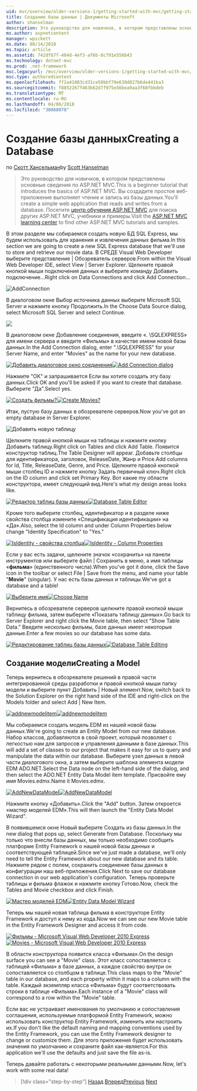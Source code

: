 ```yaml
---
uid: mvc/overview/older-versions-1/getting-started-with-mvc/getting-started-with-mvc-part4
title: Создание базы данных | Документы Microsoft
author: shanselman
description: Это руководство для новичков, в котором представлены основные сведения по ASP.NET MVC. Создание простого веб-приложения, чтение и запись из базы данных.
ms.author: aspnetcontent
manager: wpickett
ms.date: 08/14/2010
ms.topic: article
ms.assetid: 742df67f-484d-4ef3-af6b-8c791e556b43
ms.technology: dotnet-mvc
ms.prod: .net-framework
msc.legacyurl: /mvc/overview/older-versions-1/getting-started-with-mvc/getting-started-with-mvc-part4
msc.type: authoredcontent
ms.openlocfilehash: ff2a41803cd31ce50bbf79e630d827b6de441ba3
ms.sourcegitcommit: f8852267f463b62d7f975e56bea9aa3f68fbbdeb
ms.translationtype: MT
ms.contentlocale: ru-RU
ms.lasthandoff: 04/06/2018
ms.locfileid: "30868078"
---
```

<a name="creating-a-database"></a><span data-ttu-id="090a6-104">Создание базы данных</span><span class="sxs-lookup"><span data-stu-id="090a6-104">Creating a Database</span></span>
====================
<span data-ttu-id="090a6-105">по [Скотт Хансельман](https://github.com/shanselman)</span><span class="sxs-lookup"><span data-stu-id="090a6-105">by [Scott Hanselman](https://github.com/shanselman)</span></span>

> <span data-ttu-id="090a6-106">Это руководство для новичков, в котором представлены основные сведения по ASP.NET MVC.</span><span class="sxs-lookup"><span data-stu-id="090a6-106">This is a beginner tutorial that introduces the basics of ASP.NET MVC.</span></span> <span data-ttu-id="090a6-107">Вы создадите простое веб-приложение выполняет чтение и запись из базы данных.</span><span class="sxs-lookup"><span data-stu-id="090a6-107">You'll create a simple web application that reads and writes from a database.</span></span> <span data-ttu-id="090a6-108">Посетите [центр обучения ASP.NET MVC](../../../index.md) для поиска других ASP.NET MVC, учебники и примеры.</span><span class="sxs-lookup"><span data-stu-id="090a6-108">Visit the [ASP.NET MVC learning center](../../../index.md) to find other ASP.NET MVC tutorials and samples.</span></span>


<span data-ttu-id="090a6-109">В этом разделе мы собираемся создать новую БД SQL Express, мы будем использовать для хранения и извлечения данных фильма.</span><span class="sxs-lookup"><span data-stu-id="090a6-109">In this section we are going to create a new SQL Express database that we'll use to store and retrieve our movie data.</span></span> <span data-ttu-id="090a6-110">В СРЕДЕ Visual Web Developer выберите представление | Обозреватель серверов.</span><span class="sxs-lookup"><span data-stu-id="090a6-110">From within the Visual Web Developer IDE, select View | Server Explorer.</span></span> <span data-ttu-id="090a6-111">Щелкните правой кнопкой мыши подключения данных и выберите команду Добавить подключение...</span><span class="sxs-lookup"><span data-stu-id="090a6-111">Right click on Data Connections and click Add Connection...</span></span>

![AddConnection](getting-started-with-mvc-part4/_static/image1.png)

<span data-ttu-id="090a6-113">В диалоговом окне Выбор источника данных выберите Microsoft SQL Server и нажмите кнопку Продолжить.</span><span class="sxs-lookup"><span data-stu-id="090a6-113">In the Choose Data Source dialog, select Microsoft SQL Server and select Continue.</span></span>

![](getting-started-with-mvc-part4/_static/image2.png)

<span data-ttu-id="090a6-114">В диалоговом окне Добавление соединения, введите «. \SQLEXPRESS» для имени сервера и введите «Фильмы» в качестве имени новой базы данных.</span><span class="sxs-lookup"><span data-stu-id="090a6-114">In the Add Connection dialog, enter ".\SQLEXPRESS" for your Server Name, and enter "Movies" as the name for your new database.</span></span>

<span data-ttu-id="090a6-115">[![Добавить диалоговое окно соединения](getting-started-with-mvc-part4/_static/image4.png)](getting-started-with-mvc-part4/_static/image3.png)</span><span class="sxs-lookup"><span data-stu-id="090a6-115">[![Add Connection dialog](getting-started-with-mvc-part4/_static/image4.png)](getting-started-with-mvc-part4/_static/image3.png)</span></span>

<span data-ttu-id="090a6-116">Нажмите "ОК" и запрашивается Если вы хотите создать эту базу данных.</span><span class="sxs-lookup"><span data-stu-id="090a6-116">Click OK and you'll be asked if you want to create that database.</span></span> <span data-ttu-id="090a6-117">Выберите "Да".</span><span class="sxs-lookup"><span data-stu-id="090a6-117">Select yes.</span></span>

<span data-ttu-id="090a6-118">[![Создать фильмы?](getting-started-with-mvc-part4/_static/image6.png)](getting-started-with-mvc-part4/_static/image5.png)</span><span class="sxs-lookup"><span data-stu-id="090a6-118">[![Create Movies?](getting-started-with-mvc-part4/_static/image6.png)](getting-started-with-mvc-part4/_static/image5.png)</span></span>

<span data-ttu-id="090a6-119">Итак, пустую базу данных в обозревателе серверов.</span><span class="sxs-lookup"><span data-stu-id="090a6-119">Now you've got an empty database in Server Explorer.</span></span>

![Добавить новую таблицу](getting-started-with-mvc-part4/_static/image7.png)

<span data-ttu-id="090a6-121">Щелкните правой кнопкой мыши на таблицы и нажмите кнопку Добавить таблицу.</span><span class="sxs-lookup"><span data-stu-id="090a6-121">Right click on Tables and click Add Table.</span></span> <span data-ttu-id="090a6-122">Появится конструктор таблиц.</span><span class="sxs-lookup"><span data-stu-id="090a6-122">The Table Designer will appear.</span></span> <span data-ttu-id="090a6-123">Добавьте столбцы для идентификатора, заголовок, ReleaseDate, Жанр и Price.</span><span class="sxs-lookup"><span data-stu-id="090a6-123">Add columns for Id, Title, ReleaseDate, Genre, and Price.</span></span> <span data-ttu-id="090a6-124">Щелкните правой кнопкой мыши столбец ID и нажмите кнопку Задать первичный ключ.</span><span class="sxs-lookup"><span data-stu-id="090a6-124">Right click on the ID column and click set Primary Key.</span></span> <span data-ttu-id="090a6-125">Вот какие my области конструктора, имеет следующий вид.</span><span class="sxs-lookup"><span data-stu-id="090a6-125">Here's what my design areas looks like.</span></span>

<span data-ttu-id="090a6-126">[![Редактор таблиц базы данных](getting-started-with-mvc-part4/_static/image9.png)](getting-started-with-mvc-part4/_static/image8.png)</span><span class="sxs-lookup"><span data-stu-id="090a6-126">[![Database Table Editor](getting-started-with-mvc-part4/_static/image9.png)](getting-started-with-mvc-part4/_static/image8.png)</span></span>

<span data-ttu-id="090a6-127">Кроме того выберите столбец, идентификатор и в разделе ниже свойства столбца измените «Спецификация идентификации» на «Да».</span><span class="sxs-lookup"><span data-stu-id="090a6-127">Also, select the Id column and under Column Properties below change "Identity Specification" to "Yes."</span></span>

<span data-ttu-id="090a6-128">[![IsIdentity - свойства столбца](getting-started-with-mvc-part4/_static/image11.png)](getting-started-with-mvc-part4/_static/image10.png)</span><span class="sxs-lookup"><span data-stu-id="090a6-128">[![IsIdentity - Column Properties](getting-started-with-mvc-part4/_static/image11.png)](getting-started-with-mvc-part4/_static/image10.png)</span></span>

<span data-ttu-id="090a6-129">Если у вас есть задачи, щелкните значок «сохранить» на панели инструментов или выберите файл | Сохранить в меню, а имя таблицы «**фильма**» (единственного числа).</span><span class="sxs-lookup"><span data-stu-id="090a6-129">When you've got it done, click the Save icon in the toolbar or select File | Save from the menu, and name your table "**Movie**" (singular).</span></span> <span data-ttu-id="090a6-130">У нас есть базы данных и таблицы.</span><span class="sxs-lookup"><span data-stu-id="090a6-130">We've got a database and a table!</span></span>

<span data-ttu-id="090a6-131">[![Выберите имя](getting-started-with-mvc-part4/_static/image13.png)](getting-started-with-mvc-part4/_static/image12.png)</span><span class="sxs-lookup"><span data-stu-id="090a6-131">[![Choose Name](getting-started-with-mvc-part4/_static/image13.png)](getting-started-with-mvc-part4/_static/image12.png)</span></span>

<span data-ttu-id="090a6-132">Вернитесь в обозревателе серверов щелкните правой кнопкой мыши таблицу фильма, затем выберите «Показать таблицу данных».</span><span class="sxs-lookup"><span data-stu-id="090a6-132">Go back to Server Explorer and right click the Movie table, then select "Show Table Data."</span></span> <span data-ttu-id="090a6-133">Введите несколько фильмы, базе данных имеет некоторые данные.</span><span class="sxs-lookup"><span data-stu-id="090a6-133">Enter a few movies so our database has some data.</span></span>

<span data-ttu-id="090a6-134">[![Редактирование таблиц базы данных](getting-started-with-mvc-part4/_static/image15.png)](getting-started-with-mvc-part4/_static/image14.png)</span><span class="sxs-lookup"><span data-stu-id="090a6-134">[![Database Table Editing](getting-started-with-mvc-part4/_static/image15.png)](getting-started-with-mvc-part4/_static/image14.png)</span></span>

## <a name="creating-a-model"></a><span data-ttu-id="090a6-135">Создание модели</span><span class="sxs-lookup"><span data-stu-id="090a6-135">Creating a Model</span></span>

<span data-ttu-id="090a6-136">Теперь вернитесь в обозревателе решений в правой части интегрированной среды разработки и правой кнопкой мыши папку модели и выберите пункт Добавить | Новый элемент.</span><span class="sxs-lookup"><span data-stu-id="090a6-136">Now, switch back to the Solution Explorer on the right hand side of the IDE and right-click on the Models folder and select Add | New Item.</span></span>

<span data-ttu-id="090a6-137">[![addnewmodelitem](getting-started-with-mvc-part4/_static/image17.png)](getting-started-with-mvc-part4/_static/image16.png)</span><span class="sxs-lookup"><span data-stu-id="090a6-137">[![addnewmodelitem](getting-started-with-mvc-part4/_static/image17.png)](getting-started-with-mvc-part4/_static/image16.png)</span></span>

<span data-ttu-id="090a6-138">Мы собираемся создать модель EDM из нашей новой базы данных.</span><span class="sxs-lookup"><span data-stu-id="090a6-138">We're going to create an Entity Model from our new database.</span></span> <span data-ttu-id="090a6-139">Набор классов, добавляются в свой проект, который позволяет с легкостью нам для запросов и управления данными в базе данных.</span><span class="sxs-lookup"><span data-stu-id="090a6-139">This will add a set of classes to our project that makes it easy for us to query and manipulate the data within our database.</span></span> <span data-ttu-id="090a6-140">Выберите узел данных в левой части диалогового окна, а затем выберите шаблона элемента модели EDM ADO.NET.</span><span class="sxs-lookup"><span data-stu-id="090a6-140">Select the Data node on the left-hand side of the dialog, and then select the ADO.NET Entity Data Model item template.</span></span> <span data-ttu-id="090a6-141">Присвойте ему имя Movies.edmx.</span><span class="sxs-lookup"><span data-stu-id="090a6-141">Name it Movies.edmx.</span></span>

<span data-ttu-id="090a6-142">[![AddNewDataModel](getting-started-with-mvc-part4/_static/image19.png)](getting-started-with-mvc-part4/_static/image18.png)</span><span class="sxs-lookup"><span data-stu-id="090a6-142">[![AddNewDataModel](getting-started-with-mvc-part4/_static/image19.png)](getting-started-with-mvc-part4/_static/image18.png)</span></span>

<span data-ttu-id="090a6-143">Нажмите кнопку «Добавить».</span><span class="sxs-lookup"><span data-stu-id="090a6-143">Click the "Add" button.</span></span> <span data-ttu-id="090a6-144">Затем откроется «мастер моделей EDM».</span><span class="sxs-lookup"><span data-stu-id="090a6-144">This will then launch the "Entity Data Model Wizard".</span></span>

<span data-ttu-id="090a6-145">В появившемся окне Новый выберите Создать из базы данных.</span><span class="sxs-lookup"><span data-stu-id="090a6-145">In the new dialog that pops up, select Generate from Database.</span></span> <span data-ttu-id="090a6-146">Поскольку мы только что внесли базы данных, мы только необходимо сообщить платформе Entity Framework о нашей новой базы данных и соответствующей таблицей.</span><span class="sxs-lookup"><span data-stu-id="090a6-146">Since we've just made a database, we'll only need to tell the Entity Framework about our new database and its table.</span></span> <span data-ttu-id="090a6-147">Нажмите рядом с полем, сохранить соединение базы данных в конфигурации наш веб-приложения.</span><span class="sxs-lookup"><span data-stu-id="090a6-147">Click Next to save our database connection in our web application's configuration.</span></span> <span data-ttu-id="090a6-148">Теперь проверьте таблицы и фильма флажок и нажмите кнопку Готово.</span><span class="sxs-lookup"><span data-stu-id="090a6-148">Now, check the Tables and Movie checkbox and click Finish.</span></span>

<span data-ttu-id="090a6-149">[![Мастер моделей EDM](getting-started-with-mvc-part4/_static/image21.png)](getting-started-with-mvc-part4/_static/image20.png)</span><span class="sxs-lookup"><span data-stu-id="090a6-149">[![Entity Data Model Wizard](getting-started-with-mvc-part4/_static/image21.png)](getting-started-with-mvc-part4/_static/image20.png)</span></span>

<span data-ttu-id="090a6-150">Теперь мы нашей новая таблица фильма в конструкторе Entity Framework и доступ к нему из кода.</span><span class="sxs-lookup"><span data-stu-id="090a6-150">Now we can see our new Movie table in the Entity Framework Designer and access it from code.</span></span>

<span data-ttu-id="090a6-151">[![Фильмы - Microsoft Visual Web Developer 2010 Express](getting-started-with-mvc-part4/_static/image23.png)](getting-started-with-mvc-part4/_static/image22.png)</span><span class="sxs-lookup"><span data-stu-id="090a6-151">[![Movies - Microsoft Visual Web Developer 2010 Express](getting-started-with-mvc-part4/_static/image23.png)](getting-started-with-mvc-part4/_static/image22.png)</span></span>

<span data-ttu-id="090a6-152">В области конструктора появится класса «Фильма».</span><span class="sxs-lookup"><span data-stu-id="090a6-152">On the design surface you can see a "Movie" class.</span></span> <span data-ttu-id="090a6-153">Этот класс сопоставляется с таблицей «Фильма» в базе данных, а каждое свойство внутри он сопоставляется со столбцом в таблице.</span><span class="sxs-lookup"><span data-stu-id="090a6-153">This class maps to the "Movie" table in our database, and each property within it maps to a column with the table.</span></span> <span data-ttu-id="090a6-154">Каждый экземпляр класса «Фильма» будут соответствовать строки в таблице «Фильма».</span><span class="sxs-lookup"><span data-stu-id="090a6-154">Each instance of a "Movie" class will correspond to a row within the "Movie" table.</span></span>

<span data-ttu-id="090a6-155">Если вас не устраивает именования по умолчанию и сопоставления соглашения, используемые платформой Entity Framework, можно использовать конструктор Entity Framework, изменить или настроить их.</span><span class="sxs-lookup"><span data-stu-id="090a6-155">If you don't like the default naming and mapping conventions used by the Entity Framework, you can use the Entity Framework designer to change or customize them.</span></span> <span data-ttu-id="090a6-156">Для этого приложения будет использовать значения по умолчанию и сохраните файл как-является.</span><span class="sxs-lookup"><span data-stu-id="090a6-156">For this application we'll use the defaults and just save the file as-is.</span></span>

<span data-ttu-id="090a6-157">Теперь давайте работать с некоторыми реальными данными.</span><span class="sxs-lookup"><span data-stu-id="090a6-157">Now, let's work with some real data!</span></span>

> [!div class="step-by-step"]
> <span data-ttu-id="090a6-158">[Назад](getting-started-with-mvc-part3.md)
> [Вперед](getting-started-with-mvc-part5.md)</span><span class="sxs-lookup"><span data-stu-id="090a6-158">[Previous](getting-started-with-mvc-part3.md)
[Next](getting-started-with-mvc-part5.md)</span></span>
